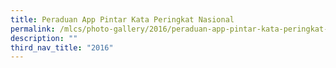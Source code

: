 ```yaml
---
title: Peraduan App Pintar Kata Peringkat Nasional
permalink: /mlcs/photo-gallery/2016/peraduan-app-pintar-kata-peringkat-nasional/
description: ""
third_nav_title: "2016"
---
```

